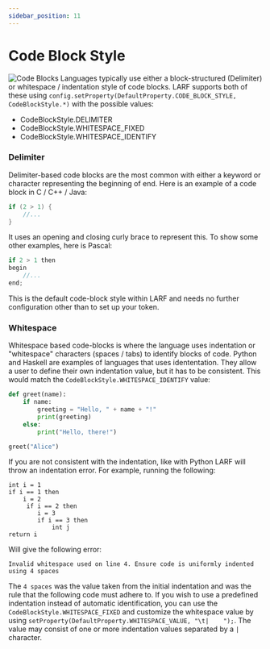 ```yaml
---
sidebar_position: 11
---
```

# Code Block Style
![Code Blocks](/img/code-block.jpg)
Languages typically use either a block-structured (Delimiter) or whitespace / indentation style of code blocks. LARF supports both of
these using ``config.setProperty(DefaultProperty.CODE_BLOCK_STYLE, CodeBlockStyle.*)`` with the possible values:
- CodeBlockStyle.DELIMITER
- CodeBlockStyle.WHITESPACE_FIXED
- CodeBlockStyle.WHITESPACE_IDENTIFY

### Delimiter
Delimiter-based code blocks are the most common with either a keyword or character representing the beginning of end. Here is an example
of a code block in C / C++ / Java:
```java
if (2 > 1) {
    //...
}
```
It uses an opening and closing curly brace to represent this. To show some other examples, here is Pascal:
```java
if 2 > 1 then
begin
    //...
end;
```
This is the default code-block style within LARF and needs no further configuration other than to set up your token.

### Whitespace
Whitespace based code-blocks is where the language uses indentation or "whitespace" characters (spaces / tabs) to identify blocks of code.
Python and Haskell are examples of languages that uses idententation. They allow a user to define their own indentation value, but it has
to be consistent. This would match the ``CodeBlockStyle.WHITESPACE_IDENTIFY`` value:
```python
def greet(name):
    if name:
        greeting = "Hello, " + name + "!"
        print(greeting)
    else:
        print("Hello, there!")

greet("Alice")
```
If you are not consistent with the indentation, like with Python LARF will throw an indentation error. For example, running the following:
```
int i = 1
if i == 1 then
    i = 2
     if i == 2 then
        i = 3
        if i == 3 then
            int j
return i
```
Will give the following error:
```
Invalid whitespace used on line 4. Ensure code is uniformly indented using 4 spaces
```
The ``4 spaces`` was the value taken from the initial indentation and was the rule that the following code must adhere to. If you wish to
use a predefined indentation instead of automatic identification, you can use the ``CodeBlockStyle.WHITESPACE_FIXED`` and customize the
whitespace value by using ``setProperty(DefaultProperty.WHITESPACE_VALUE, "\t|    ");``. The value may consist of one or more indentation
values separated by a ``|`` character.
